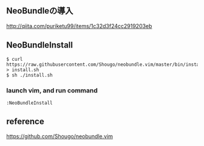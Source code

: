## NeoBundleの導入
http://qiita.com/puriketu99/items/1c32d3f24cc2919203eb

## NeoBundleInstall
```
$ curl https://raw.githubusercontent.com/Shougo/neobundle.vim/master/bin/install.sh > install.sh
$ sh ./install.sh
```

### launch vim, and run command
```
:NeoBundleInstall
```

## reference
https://github.com/Shougo/neobundle.vim
